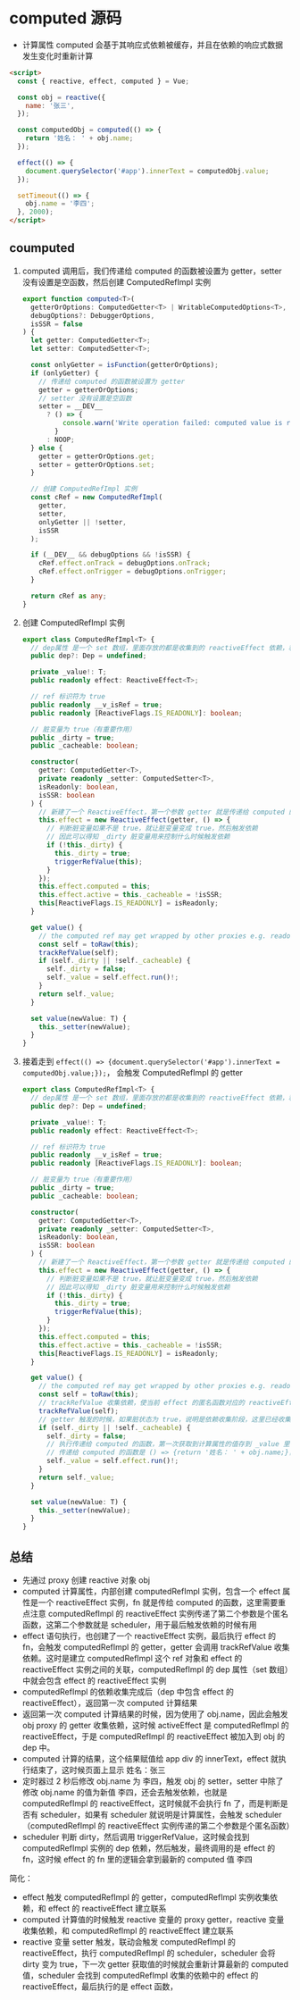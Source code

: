# computed 源码

- 计算属性 computed 会基于其响应式依赖被缓存，并且在依赖的响应式数据发生变化时重新计算

```html
<script>
  const { reactive, effect, computed } = Vue;

  const obj = reactive({
    name: '张三',
  });

  const computedObj = computed(() => {
    return '姓名： ' + obj.name;
  });

  effect(() => {
    document.querySelector('#app').innerText = computedObj.value;
  });

  setTimeout(() => {
    obj.name = '李四';
  }, 2000);
</script>
```

## coumputed

1. computed 调用后，我们传递给 computed 的函数被设置为 getter，setter 没有设置是空函数，然后创建 ComputedRefImpl 实例

   ```ts
   export function computed<T>(
     getterOrOptions: ComputedGetter<T> | WritableComputedOptions<T>,
     debugOptions?: DebuggerOptions,
     isSSR = false
   ) {
     let getter: ComputedGetter<T>;
     let setter: ComputedSetter<T>;

     const onlyGetter = isFunction(getterOrOptions);
     if (onlyGetter) {
       // 传递给 computed 的函数被设置为 getter
       getter = getterOrOptions;
       // setter 没有设置是空函数
       setter = __DEV__
         ? () => {
             console.warn('Write operation failed: computed value is readonly');
           }
         : NOOP;
     } else {
       getter = getterOrOptions.get;
       setter = getterOrOptions.set;
     }

     // 创建 ComputedRefImpl 实例
     const cRef = new ComputedRefImpl(
       getter,
       setter,
       onlyGetter || !setter,
       isSSR
     );

     if (__DEV__ && debugOptions && !isSSR) {
       cRef.effect.onTrack = debugOptions.onTrack;
       cRef.effect.onTrigger = debugOptions.onTrigger;
     }

     return cRef as any;
   }
   ```

2. 创建 ComputedRefImpl 实例

   ```ts
   export class ComputedRefImpl<T> {
     // dep属性 是一个 set 数组，里面存放的都是收集到的 reactiveEffect 依赖，和之前的 refImpl 类一样
     public dep?: Dep = undefined;

     private _value!: T;
     public readonly effect: ReactiveEffect<T>;

     // ref 标识符为 true
     public readonly __v_isRef = true;
     public readonly [ReactiveFlags.IS_READONLY]: boolean;

     // 脏变量为 true（有重要作用）
     public _dirty = true;
     public _cacheable: boolean;

     constructor(
       getter: ComputedGetter<T>,
       private readonly _setter: ComputedSetter<T>,
       isReadonly: boolean,
       isSSR: boolean
     ) {
       // 新建了一个 ReactiveEffect，第一个参数 getter 就是传递给 computed 的函数，也就是说传递给 computed 的函数和使用 effect api 时候传递给 effect 的函数是一样的效果，就是依赖触发时的 fn
       this.effect = new ReactiveEffect(getter, () => {
         // 判断脏变量如果不是 true，就让脏变量变成 true，然后触发依赖
         // 因此可以得知 _dirty 脏变量用来控制什么时候触发依赖
         if (!this._dirty) {
           this._dirty = true;
           triggerRefValue(this);
         }
       });
       this.effect.computed = this;
       this.effect.active = this._cacheable = !isSSR;
       this[ReactiveFlags.IS_READONLY] = isReadonly;
     }

     get value() {
       // the computed ref may get wrapped by other proxies e.g. readonly() #3376
       const self = toRaw(this);
       trackRefValue(self);
       if (self._dirty || !self._cacheable) {
         self._dirty = false;
         self._value = self.effect.run()!;
       }
       return self._value;
     }

     set value(newValue: T) {
       this._setter(newValue);
     }
   }
   ```

3. 接着走到 `effect(() => {document.querySelector('#app').innerText = computedObj.value;});`， 会触发 ComputedRefImpl 的 getter

   ```ts
   export class ComputedRefImpl<T> {
     // dep属性 是一个 set 数组，里面存放的都是收集到的 reactiveEffect 依赖，和之前的 refImpl 类一样
     public dep?: Dep = undefined;

     private _value!: T;
     public readonly effect: ReactiveEffect<T>;

     // ref 标识符为 true
     public readonly __v_isRef = true;
     public readonly [ReactiveFlags.IS_READONLY]: boolean;

     // 脏变量为 true（有重要作用）
     public _dirty = true;
     public _cacheable: boolean;

     constructor(
       getter: ComputedGetter<T>,
       private readonly _setter: ComputedSetter<T>,
       isReadonly: boolean,
       isSSR: boolean
     ) {
       // 新建了一个 ReactiveEffect，第一个参数 getter 就是传递给 computed 的函数，也就是说传递给 computed 的函数和使用 effect api 时候传递给 effect 的函数是一样的效果，就是依赖触发时的 fn
       this.effect = new ReactiveEffect(getter, () => {
         // 判断脏变量如果不是 true，就让脏变量变成 true，然后触发依赖
         // 因此可以得知 _dirty 脏变量用来控制什么时候触发依赖
         if (!this._dirty) {
           this._dirty = true;
           triggerRefValue(this);
         }
       });
       this.effect.computed = this;
       this.effect.active = this._cacheable = !isSSR;
       this[ReactiveFlags.IS_READONLY] = isReadonly;
     }

     get value() {
       // the computed ref may get wrapped by other proxies e.g. readonly() #3376
       const self = toRaw(this);
       // trackRefValue 收集依赖，使当前 effect 的匿名函数对应的 reactiveEffect 与当前 ComputedRefImpl 实例建立联系，类似 ref api 的逻辑
       trackRefValue(self);
       // getter 触发的时候，如果脏状态为 true，说明是依赖收集阶段，这里已经收集完成，将脏状态变为 false
       if (self._dirty || !self._cacheable) {
         self._dirty = false;
         // 执行传递给 computed 的函数，第一次获取到计算属性的值存到 _value 里
         // 传递给 computed 的函数是 () => {return '姓名： ' + obj.name;}，执行的时候又会触发 reactive 对象 obj 的 getter，然后进行 obj 这个 reactive 对象的依赖收集
         self._value = self.effect.run()!;
       }
       return self._value;
     }

     set value(newValue: T) {
       this._setter(newValue);
     }
   }
   ```

## 总结

- 先通过 proxy 创建 reactive 对象 obj
- computed 计算属性，内部创建 computedRefImpl 实例，包含一个 effect 属性是一个 reactiveEffect 实例，fn 就是传给 computed 的函数，这里需要重点注意 computedRefImpl 的 reactiveEffect 实例传递了第二个参数是个匿名函数，这第二个参数就是 scheduler，用于最后触发依赖的时候有用
- effect 语句执行，也创建了一个 reactiveEffect 实例，最后执行 effect 的 fn，会触发 computedRefImpl 的 getter，getter 会调用 trackRefValue 收集依赖。这时是建立 computedRefImpl 这个 ref 对象和 effect 的 reactiveEffect 实例之间的关联，computedRefImpl 的 dep 属性（set 数组）中就会包含 effect 的 reactiveEffect 实例
- computedRefImpl 的依赖收集完成后（dep 中包含 effect 的 reactiveEffect），返回第一次 computed 计算结果
- 返回第一次 computed 计算结果的时候，因为使用了 obj.name，因此会触发 obj proxy 的 getter 收集依赖，这时候 activeEffect 是 computedRefImpl 的 reactiveEffect，于是 computedRefImpl 的 reactiveEffect 被加入到 obj 的 dep 中。
- computed 计算的结果，这个结果赋值给 app div 的 innerText，effect 就执行结束了，这时候页面上显示 姓名：张三
- 定时器过 2 秒后修改 obj.name 为 李四，触发 obj 的 setter，setter 中除了修改 obj.name 的值为新值 李四，还会去触发依赖，也就是 computedRefImpl 的 reactiveEffect，这时候就不会执行 fn 了，而是判断是否有 scheduler，如果有 scheduler 就说明是计算属性，会触发 scheduler（computedRefImpl 的 reactiveEffect 实例传递的第二个参数是个匿名函数）
- scheduler 判断 dirty，然后调用 triggerRefValue，这时候会找到 computedRefImpl 实例的 dep 依赖，然后触发，最终调用的是 effect 的 fn，这时候 effect 的 fn 里的逻辑会拿到最新的 computed 值 李四

简化：

- effect 触发 computedRefImpl 的 getter，computedRefImpl 实例收集依赖，和 effect 的 reactiveEffect 建立联系
- computed 计算值的时候触发 reactive 变量的 proxy getter，reactive 变量收集依赖，和 computedRefImpl 的 reactiveEffect 建立联系
- reactive 变量 setter 触发，联动会触发 computedRefImpl 的 reactiveEffect，执行 computedRefImpl 的 scheduler，scheduler 会将 dirty 变为 true，下一次 getter 获取值的时候就会重新计算最新的 computed 值，scheduler 会找到 computedRefImpl 收集的依赖中的 effect 的 reactiveEffect，最后执行的是 effect 函数，
